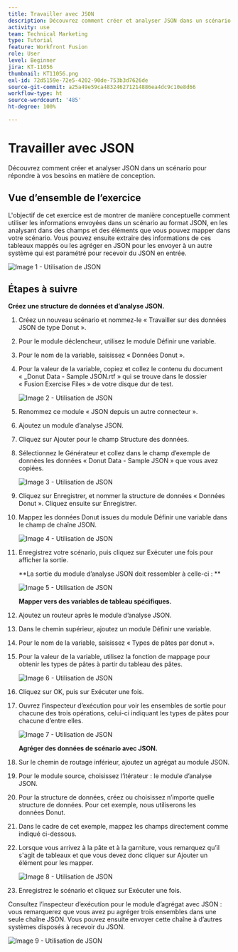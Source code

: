 ```yaml
---
title: Travailler avec JSON
description: Découvrez comment créer et analyser JSON dans un scénario pour répondre à vos besoins en matière de conception.
activity: use
team: Technical Marketing
type: Tutorial
feature: Workfront Fusion
role: User
level: Beginner
jira: KT-11056
thumbnail: KT11056.png
exl-id: 72d5159e-72e5-4202-90de-753b3d7626de
source-git-commit: a25a49e59ca483246271214886ea4dc9c10e8d66
workflow-type: ht
source-wordcount: '485'
ht-degree: 100%

---
```


# Travailler avec JSON

Découvrez comment créer et analyser JSON dans un scénario pour répondre à vos besoins en matière de conception.

## Vue d’ensemble de l’exercice

L&#39;objectif de cet exercice est de montrer de manière conceptuelle comment utiliser les informations envoyées dans un scénario au format JSON, en les analysant dans des champs et des éléments que vous pouvez mapper dans votre scénario. Vous pouvez ensuite extraire des informations de ces tableaux mappés ou les agréger en JSON pour les envoyer à un autre système qui est paramétré pour recevoir du JSON en entrée.

![Image 1 - Utilisation de JSON](../12-exercises/assets/working-with-json-walkthrough-1.png)

## Étapes à suivre

**Créez une structure de données et d’analyse JSON.**

1. Créez un nouveau scénario et nommez-le « Travailler sur des données JSON de type Donut ».
1. Pour le module déclencheur, utilisez le module Définir une variable.
1. Pour le nom de la variable, saisissez « Données Donut ».
1. Pour la valeur de la variable, copiez et collez le contenu du document « _Donut Data - Sample JSON.rtf » qui se trouve dans le dossier « Fusion Exercise Files » de votre disque dur de test.

   ![Image 2 - Utilisation de JSON](../12-exercises/assets/working-with-json-walkthrough-2.png)

1. Renommez ce module « JSON depuis un autre connecteur ».
1. Ajoutez un module d’analyse JSON.
1. Cliquez sur Ajouter pour le champ Structure des données.
1. Sélectionnez le Générateur et collez dans le champ d’exemple de données les données « Donut Data - Sample JSON » que vous avez copiées.

   ![Image 3 - Utilisation de JSON](../12-exercises/assets/working-with-json-walkthrough-3.png)

1. Cliquez sur Enregistrer, et nommer la structure de données « Données Donut ». Cliquez ensuite sur Enregistrer.
1. Mappez les données Donut issues du module Définir une variable dans le champ de chaîne JSON.

   ![Image 4 - Utilisation de JSON](../12-exercises/assets/working-with-json-walkthrough-4.png)

1. Enregistrez votre scénario, puis cliquez sur Exécuter une fois pour afficher la sortie.

   **La sortie du module d’analyse JSON doit ressembler à celle-ci : **

   ![Image 5 - Utilisation de JSON](../12-exercises/assets/working-with-json-walkthrough-5.png)

   **Mapper vers des variables de tableau spécifiques.**

1. Ajoutez un routeur après le module d’analyse JSON.
1. Dans le chemin supérieur, ajoutez un module Définir une variable.
1. Pour le nom de la variable, saisissez « Types de pâtes par donut ».
1. Pour la valeur de la variable, utilisez la fonction de mappage pour obtenir les types de pâtes à partir du tableau des pâtes.

   ![Image 6 - Utilisation de JSON](../12-exercises/assets/working-with-json-walkthrough-6.png)

1. Cliquez sur OK, puis sur Exécuter une fois.
1. Ouvrez l’inspecteur d’exécution pour voir les ensembles de sortie pour chacune des trois opérations, celui-ci indiquant les types de pâtes pour chacune d’entre elles.

   ![Image 7 - Utilisation de JSON](../12-exercises/assets/working-with-json-walkthrough-7.png)

   **Agréger des données de scénario avec JSON.**

1. Sur le chemin de routage inférieur, ajoutez un agrégat au module JSON.
1. Pour le module source, choisissez l’itérateur : le module d’analyse JSON.
1. Pour la structure de données, créez ou choisissez n’importe quelle structure de données. Pour cet exemple, nous utiliserons les données Donut.
1. Dans le cadre de cet exemple, mappez les champs directement comme indiqué ci-dessous.
1. Lorsque vous arrivez à la pâte et à la garniture, vous remarquez qu’il s&#39;agit de tableaux et que vous devez donc cliquer sur Ajouter un élément pour les mapper.

   ![Image 8 - Utilisation de JSON](../12-exercises/assets/working-with-json-walkthrough-8.png)

1. Enregistrez le scénario et cliquez sur Exécuter une fois.

Consultez l’inspecteur d’exécution pour le module d’agrégat avec JSON : vous remarquerez que vous avez pu agréger trois ensembles dans une seule chaîne JSON. Vous pouvez ensuite envoyer cette chaîne à d’autres systèmes disposés à recevoir du JSON.

![Image 9 - Utilisation de JSON](../12-exercises/assets/working-with-json-walkthrough-9.png)
